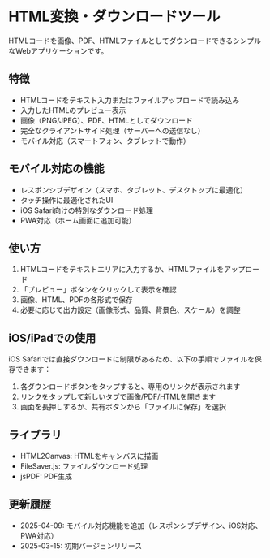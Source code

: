 # HTML変換・ダウンロードツール

HTMLコードを画像、PDF、HTMLファイルとしてダウンロードできるシンプルなWebアプリケーションです。

## 特徴

- HTMLコードをテキスト入力またはファイルアップロードで読み込み
- 入力したHTMLのプレビュー表示
- 画像（PNG/JPEG）、PDF、HTMLとしてダウンロード
- 完全なクライアントサイド処理（サーバーへの送信なし）
- モバイル対応（スマートフォン、タブレットで動作）

## モバイル対応の機能

- レスポンシブデザイン（スマホ、タブレット、デスクトップに最適化）
- タッチ操作に最適化されたUI
- iOS Safari向けの特別なダウンロード処理
- PWA対応（ホーム画面に追加可能）

## 使い方

1. HTMLコードをテキストエリアに入力するか、HTMLファイルをアップロード
2. 「プレビュー」ボタンをクリックして表示を確認
3. 画像、HTML、PDFの各形式で保存
4. 必要に応じて出力設定（画像形式、品質、背景色、スケール）を調整

## iOS/iPadでの使用

iOS Safariでは直接ダウンロードに制限があるため、以下の手順でファイルを保存できます：

1. 各ダウンロードボタンをタップすると、専用のリンクが表示されます
2. リンクをタップして新しいタブで画像/PDF/HTMLを開きます
3. 画面を長押しするか、共有ボタンから「ファイルに保存」を選択

## ライブラリ

- HTML2Canvas: HTMLをキャンバスに描画
- FileSaver.js: ファイルダウンロード処理
- jsPDF: PDF生成

## 更新履歴

- 2025-04-09: モバイル対応機能を追加（レスポンシブデザイン、iOS対応、PWA対応）
- 2025-03-15: 初期バージョンリリース